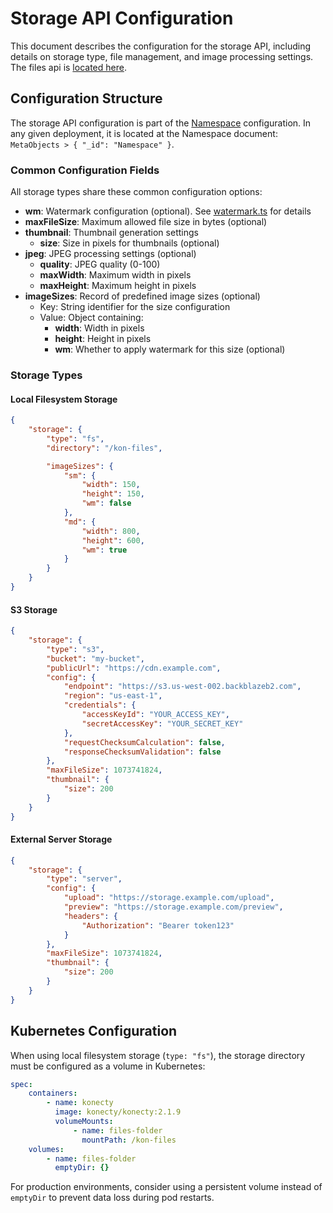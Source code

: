 # Storage API Configuration

This document describes the configuration for the storage API, including details on storage type, file management, and image processing settings.
The files api is [located here](./src/server/routes/rest/file/).

## Configuration Structure

The storage API configuration is part of the [Namespace](./src/imports/model/Namespace.ts) configuration. In any given deployment, it is located at the Namespace document: `MetaObjects > { "_id": "Namespace" }`.

### Common Configuration Fields

All storage types share these common configuration options:

-   **wm**: Watermark configuration (optional). See [watermark.ts](./src/imports/types/watermark.ts) for details
-   **maxFileSize**: Maximum allowed file size in bytes (optional)
-   **thumbnail**: Thumbnail generation settings
    -   **size**: Size in pixels for thumbnails (optional)
-   **jpeg**: JPEG processing settings (optional)
    -   **quality**: JPEG quality (0-100)
    -   **maxWidth**: Maximum width in pixels
    -   **maxHeight**: Maximum height in pixels
-   **imageSizes**: Record of predefined image sizes (optional)
    -   Key: String identifier for the size configuration
    -   Value: Object containing:
        -   **width**: Width in pixels
        -   **height**: Height in pixels
        -   **wm**: Whether to apply watermark for this size (optional)

### Storage Types

#### Local Filesystem Storage

```json
{
	"storage": {
		"type": "fs",
		"directory": "/kon-files",

		"imageSizes": {
			"sm": {
				"width": 150,
				"height": 150,
				"wm": false
			},
			"md": {
				"width": 800,
				"height": 600,
				"wm": true
			}
		}
	}
}
```

#### S3 Storage

```json
{
	"storage": {
		"type": "s3",
		"bucket": "my-bucket",
		"publicUrl": "https://cdn.example.com",
		"config": {
			"endpoint": "https://s3.us-west-002.backblazeb2.com",
			"region": "us-east-1",
			"credentials": {
				"accessKeyId": "YOUR_ACCESS_KEY",
				"secretAccessKey": "YOUR_SECRET_KEY"
			},
			"requestChecksumCalculation": false,
			"responseChecksumValidation": false
		},
		"maxFileSize": 1073741824,
		"thumbnail": {
			"size": 200
		}
	}
}
```

#### External Server Storage

```json
{
	"storage": {
		"type": "server",
		"config": {
			"upload": "https://storage.example.com/upload",
			"preview": "https://storage.example.com/preview",
			"headers": {
				"Authorization": "Bearer token123"
			}
		},
		"maxFileSize": 1073741824,
		"thumbnail": {
			"size": 200
		}
	}
}
```

## Kubernetes Configuration

When using local filesystem storage (`type: "fs"`), the storage directory must be configured as a volume in Kubernetes:

```yaml
spec:
    containers:
        - name: konecty
          image: konecty/konecty:2.1.9
          volumeMounts:
              - name: files-folder
                mountPath: /kon-files
    volumes:
        - name: files-folder
          emptyDir: {}
```

For production environments, consider using a persistent volume instead of `emptyDir` to prevent data loss during pod restarts.

